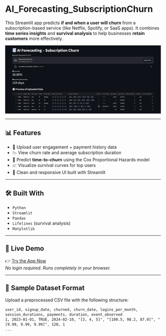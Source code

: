 # AI_Forecasting_SubscriptionChurn

This Streamlit app predicts **if and when a user will churn** from a subscription-based service (like Netflix, Spotify, or SaaS apps). It combines **time series insights** and **survival analysis** to help businesses **retain customers** more effectively.

![App Screenshot](screenshot.png) 

---

## 📊 Features

- 📁 Upload user engagement + payment history data
- 📉 View churn rate and average subscription duration
- 🔁 Predict **time-to-churn** using the Cox Proportional Hazards model
- 📈 Visualize survival curves for top users
- 🧼 Clean and responsive UI built with Streamlit

---

## 🛠 Built With

- `Python`
- `Streamlit`
- `Pandas`
- `Lifelines` (survival analysis)
- `Matplotlib`

---

## 🚀 Live Demo

👉 [Try the App Now](https://ai-churn-dashboard.streamlit.app/)  
_No login required. Runs completely in your browser._

---

## 📂 Sample Dataset Format

Upload a preprocessed CSV file with the following structure:

```csv
user_id, signup_date, churned, churn_date, logins_per_month, session_durations, payments, duration, event_observed
1, 2023-01-01, TRUE, 2024-02-10, "[3, 4, 5]", "[100.5, 98.2, 87.0]", "[9.99, 9.99, 9.99]", 120, 1
...
